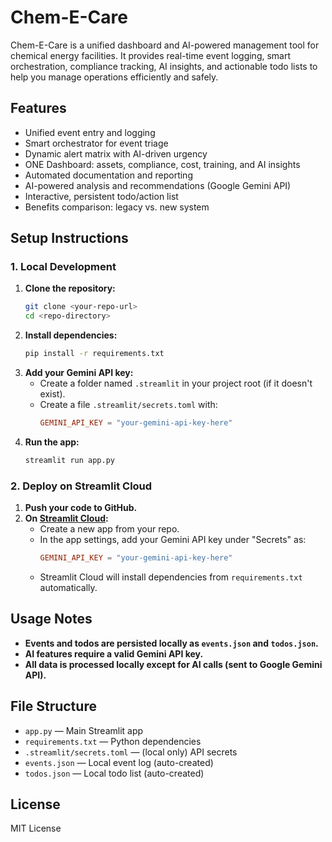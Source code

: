 # Chem-E-Care

Chem-E-Care is a unified dashboard and AI-powered management tool for chemical energy facilities. It provides real-time event logging, smart orchestration, compliance tracking, AI insights, and actionable todo lists to help you manage operations efficiently and safely.

## Features

- Unified event entry and logging
- Smart orchestrator for event triage
- Dynamic alert matrix with AI-driven urgency
- ONE Dashboard: assets, compliance, cost, training, and AI insights
- Automated documentation and reporting
- AI-powered analysis and recommendations (Google Gemini API)
- Interactive, persistent todo/action list
- Benefits comparison: legacy vs. new system

## Setup Instructions

### 1. Local Development

1. **Clone the repository:**
   ```bash
   git clone <your-repo-url>
   cd <repo-directory>
   ```
2. **Install dependencies:**
   ```bash
   pip install -r requirements.txt
   ```
3. **Add your Gemini API key:**
   - Create a folder named `.streamlit` in your project root (if it doesn't exist).
   - Create a file `.streamlit/secrets.toml` with:
     ```toml
     GEMINI_API_KEY = "your-gemini-api-key-here"
     ```
4. **Run the app:**
   ```bash
   streamlit run app.py
   ```

### 2. Deploy on Streamlit Cloud

1. **Push your code to GitHub.**
2. **On [Streamlit Cloud](https://streamlit.io/cloud):**
   - Create a new app from your repo.
   - In the app settings, add your Gemini API key under "Secrets" as:
     ```toml
     GEMINI_API_KEY = "your-gemini-api-key-here"
     ```
   - Streamlit Cloud will install dependencies from `requirements.txt` automatically.

## Usage Notes

- **Events and todos are persisted locally as `events.json` and `todos.json`.**
- **AI features require a valid Gemini API key.**
- **All data is processed locally except for AI calls (sent to Google Gemini API).**

## File Structure

- `app.py` — Main Streamlit app
- `requirements.txt` — Python dependencies
- `.streamlit/secrets.toml` — (local only) API secrets
- `events.json` — Local event log (auto-created)
- `todos.json` — Local todo list (auto-created)

## License

MIT License
